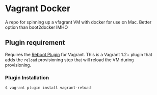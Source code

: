 # Vagrant Docker

A repo for spinning up a vfagrant VM with docker for use on Mac.
Better option than boot2docker IMHO

## Plugin requirement

Requires the [Reboot Plugin](https://github.com/aidanns/vagrant-reload) for Vagrant.
This is a Vagrant 1.2+ plugin that adds the `reload` provisioning step that
will reload the VM during provisioning.

### Plugin Installation

    $ vagrant plugin install vagrant-reload
